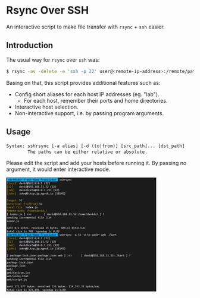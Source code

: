 # Rsync Over SSH

An interactive script to make file transfer with `rsync` + `ssh` easier.


## Introduction

The usual way for `rsync` over `ssh` was:

```sh
$ rsync -av -delete -e 'ssh -p 22' user@<remote-ip-address>:/remote/path /local/path
```

Basing on that, this script provides additional features such as:

- Config short aliases for each host IP addresses (eg. "lab").
    + For each host, remember their ports and home directories.
- Interactive host selection.
- Non-interactive support, i.e. by passing program arguments.


## Usage

```
Syntax: sshrsync [-a alias] [-d (to|from)] [src_path]... [dst_path]
        The paths can be either relative or absolute.
```

Please edit the script and add your hosts before running it. By passing no argument, it would enter interactive mode.

<img src="screenshot.png" alt="Screenshot. For interactive usage, simply type sshrsync. For Non-interactive, type eg. sshrync -a lab -d to ./local/path ./remote/path." width="80%" />
